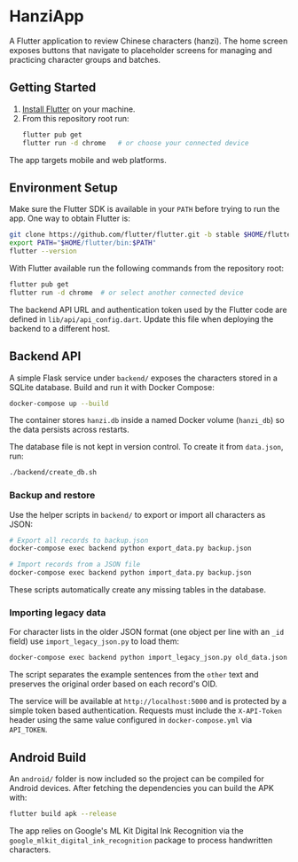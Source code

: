# HanziApp

A Flutter application to review Chinese characters (hanzi). The home screen exposes buttons that navigate to placeholder screens for managing and practicing character groups and batches.

## Getting Started

1. [Install Flutter](https://docs.flutter.dev/get-started/install) on your machine.
2. From this repository root run:
   ```bash
   flutter pub get
   flutter run -d chrome   # or choose your connected device
   ```

The app targets mobile and web platforms.

## Environment Setup

Make sure the Flutter SDK is available in your `PATH` before trying to run the
app. One way to obtain Flutter is:

```bash
git clone https://github.com/flutter/flutter.git -b stable $HOME/flutter
export PATH="$HOME/flutter/bin:$PATH"
flutter --version
```

With Flutter available run the following commands from the repository root:

```bash
flutter pub get
flutter run -d chrome  # or select another connected device
```

The backend API URL and authentication token used by the Flutter code are
defined in `lib/api/api_config.dart`. Update this file when deploying the backend
to a different host.


## Backend API

A simple Flask service under `backend/` exposes the characters stored in a SQLite database. Build and run it with Docker Compose:

```bash
docker-compose up --build
```

The container stores `hanzi.db` inside a named Docker volume (`hanzi_db`) so
the data persists across restarts.

The database file is not kept in version control. To create it from `data.json`, run:

```bash
./backend/create_db.sh
```

### Backup and restore

Use the helper scripts in `backend/` to export or import all characters as JSON:

```bash
# Export all records to backup.json
docker-compose exec backend python export_data.py backup.json

# Import records from a JSON file
docker-compose exec backend python import_data.py backup.json
```
These scripts automatically create any missing tables in the database.

### Importing legacy data

For character lists in the older JSON format (one object per line with an
`_id` field) use `import_legacy_json.py` to load them:

```bash
docker-compose exec backend python import_legacy_json.py old_data.json
```

The script separates the example sentences from the `other` text and preserves
the original order based on each record's OID.

The service will be available at `http://localhost:5000` and is protected by a
simple token based authentication. Requests must include the `X-API-Token`
header using the same value configured in `docker-compose.yml` via
`API_TOKEN`.

## Android Build

An `android/` folder is now included so the project can be compiled for
Android devices. After fetching the dependencies you can build the APK with:

```bash
flutter build apk --release
```

The app relies on Google's ML Kit Digital Ink Recognition via the
`google_mlkit_digital_ink_recognition` package to process handwritten
characters.
